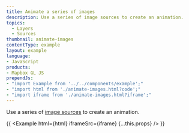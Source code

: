 ```yaml
---
title: Animate a series of images
description: Use a series of image sources to create an animation.
topics:
  - Layers
  - Sources
thumbnail: animate-images
contentType: example
layout: example
language:
- JavaScript
products:
- Mapbox GL JS
prependJs:
- "import Example from '../../components/example';"
- "import html from './animate-images.html?code';"
- "import iframe from './animate-images.html?iframe';"
---
```


Use a series of [image sources](/mapbox-gl-js/style-spec/#sources-image) to create an animation.

{{ <Example html={html} iframeSrc={iframe} {...this.props} /> }}
